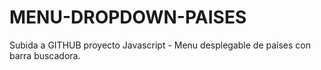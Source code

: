 # MENU-DROPDOWN-PAISES

Subida a GITHUB proyecto Javascript - Menu desplegable de países con barra buscadora.
